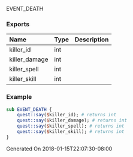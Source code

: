 EVENT_DEATH
### Exports
**Name**|**Type**|**Description**
:-----|:-----|:-----
killer_id|int|
killer_damage|int|
killer_spell|int|
killer_skill|int|
### Example
```perl
sub EVENT_DEATH {
	quest::say($killer_id); # returns int
	quest::say($killer_damage); # returns int
	quest::say($killer_spell); # returns int
	quest::say($killer_skill); # returns int
}
```

Generated On 2018-01-15T22:07:30-08:00
